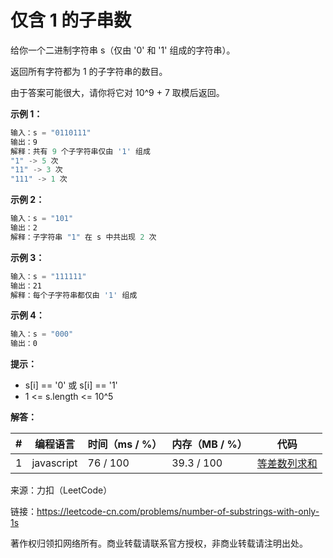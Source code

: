 # 仅含 1 的子串数

给你一个二进制字符串 s（仅由 '0' 和 '1' 组成的字符串）。

返回所有字符都为 1 的子字符串的数目。

由于答案可能很大，请你将它对 10^9 + 7 取模后返回。

**示例 1：**

``` javascript
输入：s = "0110111"
输出：9
解释：共有 9 个子字符串仅由 '1' 组成
"1" -> 5 次
"11" -> 3 次
"111" -> 1 次
```

**示例 2：**

``` javascript
输入：s = "101"
输出：2
解释：子字符串 "1" 在 s 中共出现 2 次
```

**示例 3：**

``` javascript
输入：s = "111111"
输出：21
解释：每个子字符串都仅由 '1' 组成
```

**示例 4：**

``` javascript
输入：s = "000"
输出：0
```

**提示：**

- s[i] == '0' 或 s[i] == '1'
- 1 <= s.length <= 10^5

**解答：**

**#**|**编程语言**|**时间（ms / %）**|**内存（MB / %）**|**代码**
--|--|--|--|--
1|javascript|76 / 100|39.3 / 100|[等差数列求和](./javascript/ac_v1.js)

来源：力扣（LeetCode）

链接：https://leetcode-cn.com/problems/number-of-substrings-with-only-1s

著作权归领扣网络所有。商业转载请联系官方授权，非商业转载请注明出处。
